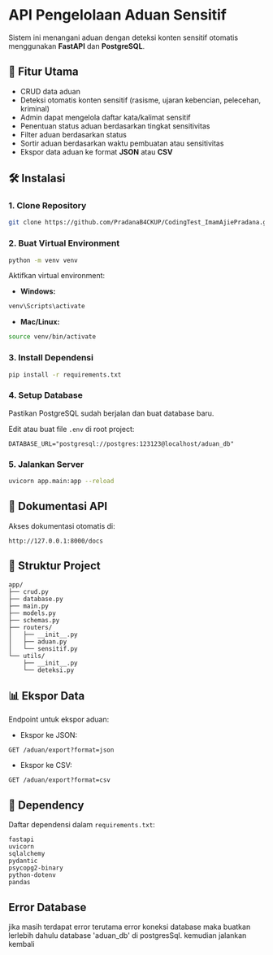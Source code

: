 # API Pengelolaan Aduan Sensitif

Sistem ini menangani aduan dengan deteksi konten sensitif otomatis menggunakan **FastAPI** dan **PostgreSQL**.

## 🚀 Fitur Utama

- CRUD data aduan
- Deteksi otomatis konten sensitif (rasisme, ujaran kebencian, pelecehan, kriminal)
- Admin dapat mengelola daftar kata/kalimat sensitif
- Penentuan status aduan berdasarkan tingkat sensitivitas
- Filter aduan berdasarkan status
- Sortir aduan berdasarkan waktu pembuatan atau sensitivitas
- Ekspor data aduan ke format **JSON** atau **CSV**

## 🛠️ Instalasi

### 1. Clone Repository
```bash
git clone https://github.com/PradanaB4CKUP/CodingTest_ImamAjiePradana.git
```

### 2. Buat Virtual Environment
```bash
python -m venv venv
```
Aktifkan virtual environment:
- **Windows:**
```bash
venv\Scripts\activate
```
- **Mac/Linux:**
```bash
source venv/bin/activate
```

### 3. Install Dependensi
```bash
pip install -r requirements.txt
```

### 4. Setup Database
Pastikan PostgreSQL sudah berjalan dan buat database baru.

Edit atau buat file `.env` di root project:
```env
DATABASE_URL="postgresql://postgres:123123@localhost/aduan_db"
```

### 5. Jalankan Server
```bash
uvicorn app.main:app --reload
```

## 📄 Dokumentasi API
Akses dokumentasi otomatis di:
```
http://127.0.0.1:8000/docs
```

## 🔧 Struktur Project
```
app/
├── crud.py
├── database.py
├── main.py
├── models.py
├── schemas.py
├── routers/
│   ├── __init__.py
│   ├── aduan.py
│   └── sensitif.py
└── utils/
    ├── __init__.py
    └── deteksi.py
```

## 📊 Ekspor Data
Endpoint untuk ekspor aduan:
- Ekspor ke JSON:
```
GET /aduan/export?format=json
```
- Ekspor ke CSV:
```
GET /aduan/export?format=csv
```

## 🔧 Dependency
Daftar dependensi dalam `requirements.txt`:
```
fastapi
uvicorn
sqlalchemy
pydantic
psycopg2-binary
python-dotenv
pandas
```
## Error Database
jika masih terdapat error terutama error koneksi database
maka buatkan lerlebih dahulu database 'aduan_db' di postgresSql. kemudian jalankan kembali

